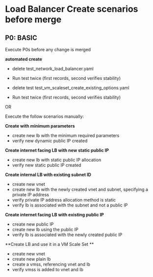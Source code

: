 # Load Balancer Create scenarios before merge #

## P0: BASIC ##
Execute P0s before any change is merged

**automated create**

 - delete test_network_load_balancer.yaml
 - Run test twice (first records, second verifies stability)

 - delete test test_vm_scaleset_create_existing_options.yaml
 - Run test twice (first records, second verifies stability)

OR

Execute the follow scenarios manually:

**Create with minimum parameters**

  - create new lb with the minimum required parameters
  - verify new dynamic public IP created

**Create internet facing LB with new static public IP**

  - create new lb with static public IP allocation
  - verify new static public IP created

**Create internal LB with existing subnet ID**

  - create new vnet
  - create new lb with the newly created vnet and subnet, specifying a private IP address
  - verify private IP address allocation method is static
  - verify lb is associated with the subnet and not a public IP

**Create internet facing LB with existing public IP**

  - create new public IP
  - create new lb using the public IP
  - verify lb is associated with the newly created public IP

**Create LB and use it in a VM Scale Set **

  - create new vnet
  - create new plain lb
  - create a vmss, referencing vnet and lb
  - verify vmss is added to vnet and lb 
